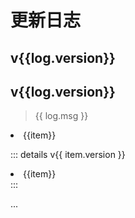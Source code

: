 # 更新日志

<script setup>

const logs = [
    {
        version: "1.9.0",
        date:"2024-08-11",
        active: 0, 
        items: [
            "时间线标题支持输入emoji", "修复若干问题"
        ],
        subVersions: [
            {
                version: "1.9.1",
                date:"2024-08-12",
                items: [
                    "bug修复"
                ]
            }
        ]
    },
    {
        version: "1.8.0",
        date:"2024-07-8",
        active: 1, 
        items: [
            "全局搜索"
        ]
    },
    {
        version: "1.7.0",
        date:"2024-06-10",
        msg: "通过了毕业答辩，并抽空更新了点功能。准备去毕业旅行啦！",
        items: [
            "新增移动事件",
            "App内实现云/本地容器切换",
            "自动备份功能正式上线",
        ],
        subVersions: [
            {
                version: "1.7.1",
                date:"2024-06-11",
                items: [
                    "bug修复"
                ]
            },
            {
                version: "1.7.2",
                date:"2024-06-12",
                items: [
                    "修复iOS18跳转失效"
                ]
            },
        ]
    },
    {
        version: "1.6.0",
        date:"2024-04-03",
        items: [
            "新增了个人头像以及昵称"
        ]
    },
    {
        version: "1.5.0",
        date:"2024-03-05",
        items: [
            "增加实验功能：自动备份"
        ]
    },
    {
        version: "1.4.2",
        date:"2024-02-27",
        items: [
            "修复编辑焦点问题",
            "修复分组按钮点击失效问题",
            "优化若干细节"
        ]
    },
]

</script>


<div v-for="log in logs">
<div v-if="log.active">

## v{{log.version}} <Badge type="tip" text="🧑🏻‍💻开发中" /> <Badge type="warning" :text="'预计' + log.date + '提审'" />
</div>
<div v-else>

## v{{log.version}} <Badge type="info" :text="log.date" />
</div>

<div v-if="log.msg">

> {{ log.msg }}
</div>

<div v-for="item in log.items">

<li>{{item}}</li>
</div>

<div v-for="item in log.subVersions">

::: details v{{ item.version }} <Badge type="info" :text="item.date" />
<div v-for="item in item.items">

<li>{{item}}</li>
</div>
:::
</div>



</div>


...